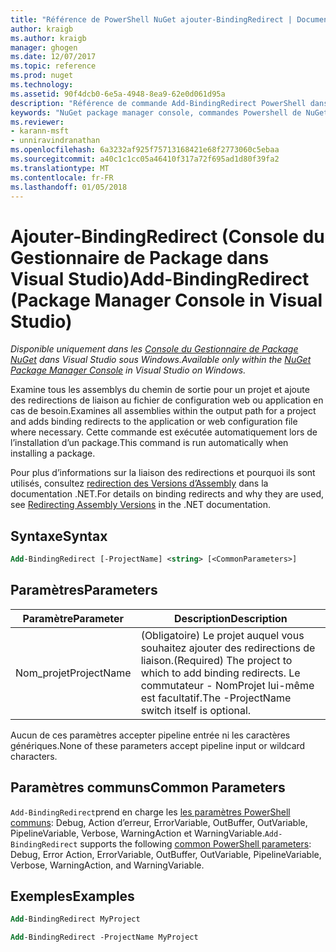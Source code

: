 ```yaml
---
title: "Référence de PowerShell NuGet ajouter-BindingRedirect | Documents Microsoft"
author: kraigb
ms.author: kraigb
manager: ghogen
ms.date: 12/07/2017
ms.topic: reference
ms.prod: nuget
ms.technology: 
ms.assetid: 90f4dcb0-6e5a-4948-8ea9-62e0d061d95a
description: "Référence de commande Add-BindingRedirect PowerShell dans la Console du Gestionnaire de Package NuGet dans Visual Studio."
keywords: "NuGet package manager console, commandes Powershell de NuGet, référence NuGet Powershell, Add-BindingRedirect"
ms.reviewer:
- karann-msft
- unniravindranathan
ms.openlocfilehash: 6a3232af925f75713168421e68f2773060c5ebaa
ms.sourcegitcommit: a40c1c1cc05a46410f317a72f695ad1d80f39fa2
ms.translationtype: MT
ms.contentlocale: fr-FR
ms.lasthandoff: 01/05/2018
---
```

# <a name="add-bindingredirect-package-manager-console-in-visual-studio"></a><span data-ttu-id="5ce69-104">Ajouter-BindingRedirect (Console du Gestionnaire de Package dans Visual Studio)</span><span class="sxs-lookup"><span data-stu-id="5ce69-104">Add-BindingRedirect (Package Manager Console in Visual Studio)</span></span>

<span data-ttu-id="5ce69-105">*Disponible uniquement dans les [Console du Gestionnaire de Package NuGet](Package-Manager-Console.md) dans Visual Studio sous Windows.*</span><span class="sxs-lookup"><span data-stu-id="5ce69-105">*Available only within the [NuGet Package Manager Console](Package-Manager-Console.md) in Visual Studio on Windows.*</span></span>

<span data-ttu-id="5ce69-106">Examine tous les assemblys du chemin de sortie pour un projet et ajoute des redirections de liaison au fichier de configuration web ou application en cas de besoin.</span><span class="sxs-lookup"><span data-stu-id="5ce69-106">Examines all assemblies within the output path for a project and adds binding redirects to the application or web configuration file where necessary.</span></span> <span data-ttu-id="5ce69-107">Cette commande est exécutée automatiquement lors de l’installation d’un package.</span><span class="sxs-lookup"><span data-stu-id="5ce69-107">This command is run automatically when installing a package.</span></span>

<span data-ttu-id="5ce69-108">Pour plus d’informations sur la liaison des redirections et pourquoi ils sont utilisés, consultez [redirection des Versions d’Assembly](/dotnet/framework/configure-apps/redirect-assembly-versions) dans la documentation .NET.</span><span class="sxs-lookup"><span data-stu-id="5ce69-108">For details on binding redirects and why they are used, see [Redirecting Assembly Versions](/dotnet/framework/configure-apps/redirect-assembly-versions) in the .NET documentation.</span></span>

## <a name="syntax"></a><span data-ttu-id="5ce69-109">Syntaxe</span><span class="sxs-lookup"><span data-stu-id="5ce69-109">Syntax</span></span>

```ps
Add-BindingRedirect [-ProjectName] <string> [<CommonParameters>]
```

## <a name="parameters"></a><span data-ttu-id="5ce69-110">Paramètres</span><span class="sxs-lookup"><span data-stu-id="5ce69-110">Parameters</span></span>

| <span data-ttu-id="5ce69-111">Paramètre</span><span class="sxs-lookup"><span data-stu-id="5ce69-111">Parameter</span></span> | <span data-ttu-id="5ce69-112">Description</span><span class="sxs-lookup"><span data-stu-id="5ce69-112">Description</span></span> |
| --- | --- |
| <span data-ttu-id="5ce69-113">Nom_projet</span><span class="sxs-lookup"><span data-stu-id="5ce69-113">ProjectName</span></span> | <span data-ttu-id="5ce69-114">(Obligatoire) Le projet auquel vous souhaitez ajouter des redirections de liaison.</span><span class="sxs-lookup"><span data-stu-id="5ce69-114">(Required) The project to which to add binding redirects.</span></span> <span data-ttu-id="5ce69-115">Le commutateur - NomProjet lui-même est facultatif.</span><span class="sxs-lookup"><span data-stu-id="5ce69-115">The -ProjectName switch itself is optional.</span></span> |

<span data-ttu-id="5ce69-116">Aucun de ces paramètres accepter pipeline entrée ni les caractères génériques.</span><span class="sxs-lookup"><span data-stu-id="5ce69-116">None of these parameters accept pipeline input or wildcard characters.</span></span>

## <a name="common-parameters"></a><span data-ttu-id="5ce69-117">Paramètres communs</span><span class="sxs-lookup"><span data-stu-id="5ce69-117">Common Parameters</span></span>

<span data-ttu-id="5ce69-118">`Add-BindingRedirect`prend en charge les [les paramètres PowerShell communs](http://go.microsoft.com/fwlink/?LinkID=113216): Debug, Action d’erreur, ErrorVariable, OutBuffer, OutVariable, PipelineVariable, Verbose, WarningAction et WarningVariable.</span><span class="sxs-lookup"><span data-stu-id="5ce69-118">`Add-BindingRedirect` supports the following [common PowerShell parameters](http://go.microsoft.com/fwlink/?LinkID=113216): Debug, Error Action, ErrorVariable, OutBuffer, OutVariable, PipelineVariable, Verbose, WarningAction, and WarningVariable.</span></span>

## <a name="examples"></a><span data-ttu-id="5ce69-119">Exemples</span><span class="sxs-lookup"><span data-stu-id="5ce69-119">Examples</span></span>

```ps
Add-BindingRedirect MyProject

Add-BindingRedirect -ProjectName MyProject
```